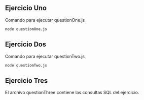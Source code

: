 ## Ejercicio Uno

Comando para ejecutar questionOne.js

```sh
node questionOne.js
```
## Ejercicio Dos

Comando para ejecutar questionTwo.js

```sh
node questionTwo.js
```
## Ejercicio Tres

El archivo questionThree contiene las consultas SQL del ejercicio.
